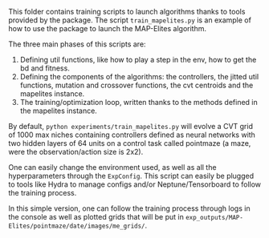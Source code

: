 This folder contains training scripts to launch algorithms thanks to tools provided by the package. The script `train_mapelites.py` is an example of how to use the package to launch the MAP-Elites algorithm.

The three main phases of this scripts are:
1. Defining util functions, like how to play a step in the env, how to get the bd and fitness.
2. Defining the components of the algorithms: the controllers, the jitted util functions, mutation and crossover functions, the cvt centroids and the mapelites instance.
3. The training/optimization loop, written thanks to the methods defined in the mapelites instance.

By default, `python experiments/train_mapelites.py` will evolve a CVT grid of 1000 max niches containing controllers defined as neural networks with two hidden layers of 64 units on a control task called pointmaze (a maze, were the observation/action size is 2x2).

One can easily change the environment used, as well as all the hyperparameters through the `ExpConfig`. This script can easily be plugged to tools like Hydra to manage configs and/or Neptune/Tensorboard to follow the training process.

In this simple version, one can follow the training process through logs in the console as well as plotted grids that will be put in `exp_outputs/MAP-Elites/pointmaze/date/images/me_grids/`.
